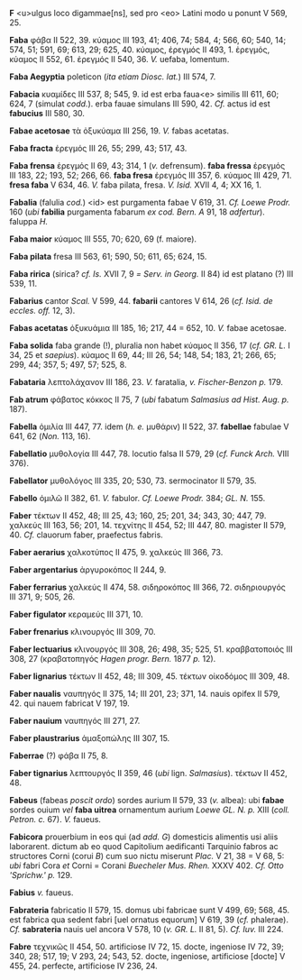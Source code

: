 **F** \<u\>ulgus loco digammae[ns], sed pro \<eo\> Latini modo u
ponunt V 569, 25.

**Faba** φάβα II 522, 39. κύαμος III 193, 41; 406, 74; 584, 4; 566, 60;
540, 14; 574, 51; 591, 69; 613, 29; 625, 40. κύαμος, ἐρεγμός II 493, 1.
ἐρεγμός, κύαμος II 552, 61. ἐρεγμός II 540, 36. *V.* uefaba, lomentum.

**Faba Aegyptia** poleticon (*ita etiam Diosc. lat.*) III 574, 7.

**Fabacia** κυαμίδες III 537, 8; 545, 9. id est erba faua\<e\> similis
III 611, 60; 624, 7 (simulat *codd.*). erba fauae simulans III 590, 42.
*Cf.* actus id est **fabucius** III 580, 30.

**Fabae acetosae** τὰ ὀξυκύαμα III 256, 19. *V.* fabas acetatas.

**Faba fracta** ἐρεγμός III 26, 55; 299, 43; 517, 43.

**Faba frensa** ἐρεγμός II 69, 43; 314, 1 (*v.* defrensum). **faba
fressa** ἐρεγμός III 183, 22; 193, 52; 266, 66. **faba fresa** ἐρεγμός
III 357, 6. κύαμος III 429, 71. **fresa faba** V 634, 46. *V.* faba
pilata, fresa. *V. Isid.* XVII 4, 4; XX 16, 1.

**Fabalia** (falulia *cod.*) \<id\> est purgamenta fabae V 619, 31. *Cf.
Loewe Prodr.* 160 (*ubi* **fabilia** purgamenta fabarum *ex cod. Bern.
A* 91, 18 *adfertur*). faluppa *H.*

**Faba maior** κύαμος III 555, 70; 620, 69 (f. maiore).

**Faba pilata** fresa III 563, 61; 590, 50; 611, 65; 624, 15.

**Faba ririca** (sirica? *cf. Is.* XVII 7, 9 *= Serv. in Georg.* II 84)
id est platano (?) III 539, 11.

**Fabarius** cantor *Scal.* V 599, 44. **fabarii** cantores V 614, 26
(*cf. Isid. de eccles. off.* 12, 3).

**Fabas acetatas** ὀξυκυάμια III 185, 16; 217, 44 = 652, 10. *V.* fabae
acetosae.

**Faba solida** faba grande (!), pluralia non habet κύαμος II 356, 17
(*cf. GR. L.* I 34, 25 et *saepius*). κύαμος II 69, 44; III 26, 54;
148, 54; 183, 21; 266, 65; 299, 44; 357, 5; 497, 57; 525, 8.

**Fabataria** λεπτολάχανον III 186, 23. *V.* faratalia, *v.*
*Fischer-Benzon p.* 179.

**Fab atrum** φάβατος κόκκος II 75, 7 (*ubi* fabatum *Salmasius ad Hist.
Aug. p.* 187).

**Fabella** ὁμιλία III 447, 77. idem (*h. e.* μυθάριν) II 522, 37.
**fabellae** fabulae V 641, 62 (*Non.* 113, 16).

**Fabellatio** μυθολογία III 447, 78. locutio falsa II 579, 29 (*cf.
Funck Arch.* VIII 376).

**Fabellator** μυθολόγος III 335, 20; 530, 73. sermocinator II 579, 35.

**Fabello** ὁμιλῶ II 382, 61. *V.* fabulor. *Cf. Loewe Prodr.* 384; *GL.
N.* 155.

**Faber** τέκτων II 452, 48; III 25, 43; 160, 25; 201, 34; 343, 30; 447,
79. χαλκεύς III 163, 56; 201, 14. τεχνίτης II 454, 52; III 447, 80.
magister II 579, 40. *Cf.* clauorum faber, praefectus fabris.

**Faber aerarius** χαλκοτύπος II 475, 9. χαλκεύς III 366, 73.

**Faber argentarius** ἀργυροκόπος II 244, 9.

**Faber ferrarius** χαλκεύς II 474, 58. σιδηροκόπος III 366, 72.
σιδηριουργός III 371, 9; 505, 26.

**Faber figulator** κεραμεύς III 371, 10.

**Faber frenarius** κλινουργός III 309, 70.

**Faber lectuarius** κλινουργός III 308, 26; 498, 35; 525, 51.
κραββατοποιός III 308, 27 (κραβατοπηγός *Hagen progr. Bern.* 1877 *p.*
12).

**Faber lignarius** τέκτων II 452, 48; III 309, 45. τέκτων οἰκοδόμος III
309, 48.

**Faber naualis** ναυπηγός II 375, 14; III 201, 23; 371, 14. nauis
opifex II 579, 42. qui nauem fabricat V 197, 19.

**Faber nauium** ναυπηγός III 271, 27.

**Faber plaustrarius** ἁμαξοπώλης III 307, 15.

**Faberrae** (?) φάβα II 75, 8.

**Faber tignarius** λεπτουργός II 359, 46 (*ubi* lign. *Salmasius*).
τέκτων II 452, 48.

**Fabeus** (fabeas *poscit ordo*) sordes aurium II 579, 33 (*v.* albea):
ubi **fabae** sordes ouium *vel* **faba uitrea** ornamentum aurium
*Loewe GL. N. p.* XIII (*coll. Petron. c.* 67). *V.* faueus.

**Fabicora** prouerbium in eos qui (ad *add. G*) domesticis alimentis
usi aliis laborarent. dictum ab eo quod Capitolium aedificanti Tarquinio
fabros ac structores Corni (corui *B*) cum suo nictu miserunt *Plac.* V
21, 38 = V 68, 5: *ubi* fabri Cora *et* Corni = Corani *Buecheler Mus.
Rhen.* XXXV 402. *Cf. Otto 'Sprichw.' p.* 129.

**Fabius** *v.* faueus.

**Fabrateria** fabricatio II 579, 15. domus ubi fabricae sunt V 499, 69;
568, 45. est fabrica qua sedent fabri [uel ornatus equorum] V 619, 39
(*cf.* phalerae). *Cf.* **sabrateria** nauis uel ancora V 578, 10 (*v.*
*GR. L.* II 81, 5). *Cf. Iuv.* III 224.

**Fabre** τεχνικῶς II 454, 50. artificiose IV 72, 15. docte, ingeniose
IV 72, 39; 340, 28; 517, 19; V 293, 24; 543, 52. docte, ingeniose,
artificiose [docte] V 455, 24. perfecte, artificiose IV 236, 24.
